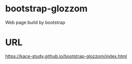 # bootstrap-glozzom
Web page build by bootstrap

# URL
https://kace-study.github.io/bootstrap-glozzom/index.html
